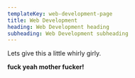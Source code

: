 ```yaml
---
templateKey: web-development-page
title: Web Development
heading: Web Development heading
subheading: Web Development subheading
---
```

Lets give this a little whirly girly.



**fuck yeah mother fucker!**
